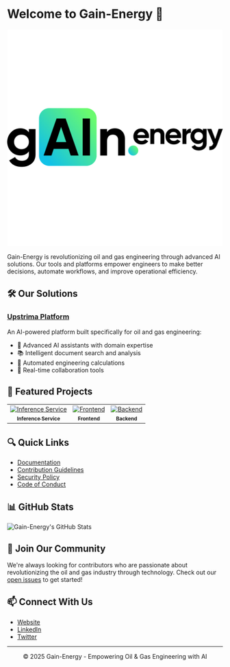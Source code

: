 # Welcome to Gain-Energy 👋

![Gain-Energy Banner](profile/logo.png)

Gain-Energy is revolutionizing oil and gas engineering through advanced AI solutions. Our tools and platforms empower engineers to make better decisions, automate workflows, and improve operational efficiency.

## 🛠️ Our Solutions

### [Upstrima Platform](https://github.com/Gain-Energy/upstrima-inference)
An AI-powered platform built specifically for oil and gas engineering:
- 🤖 Advanced AI assistants with domain expertise
- 📚 Intelligent document search and analysis
- 🔄 Automated engineering calculations
- 👥 Real-time collaboration tools

## 🌟 Featured Projects

<div align="center">
<table>
<tr>
<td align="center">
<a href="https://github.com/Gain-Energy/Upstrima-MVP-Inference">
<img src="profile/inference.png" width="100px;" alt="Inference Service"/>
<br />
<sub><b>Inference Service</b></sub>
</a>
</td>
<td align="center">
<a href="https://github.com/Gain-Energy/Upstrima-MVP-Client">
<img src="profile/frontend.png" width="100px;" alt="Frontend"/>
<br />
<sub><b>Frontend</b></sub>
</a>
</td>
<td align="center">
<a href="https://github.com/Gain-Energy/Upstrima-MVP-Server">
<img src="profile/backend.png" width="100px;" alt="Backend"/>
<br />
<sub><b>Backend</b></sub>
</a>
</td>
</tr>
</table>
</div>

## 🔍 Quick Links

- [Documentation](https://github.com/Gain-Energy/upstrima-docs)
- [Contribution Guidelines](https://github.com/Gain-Energy/.github/blob/main/CONTRIBUTING.md)
- [Security Policy](https://github.com/Gain-Energy/.github/blob/main/SECURITY.md)
- [Code of Conduct](https://github.com/Gain-Energy/.github/blob/main/CODE_OF_CONDUCT.md)

## 📊 GitHub Stats

![Gain-Energy's GitHub Stats](https://github-readme-stats.vercel.app/api?username=Gain-Energy&show_icons=true&count_private=true&theme=dark)

## 🤝 Join Our Community

We're always looking for contributors who are passionate about revolutionizing the oil and gas industry through technology. Check out our [open issues](https://github.com/orgs/Gain-Energy/projects) to get started!

## 📫 Connect With Us

- [Website](https://gain.energy)
- [LinkedIn](https://linkedin.com/company/gainenergy)
- [Twitter](https://twitter.com/GainEnergy)

---

<div align="center">
© 2025 Gain-Energy - Empowering Oil & Gas Engineering with AI
</div>
